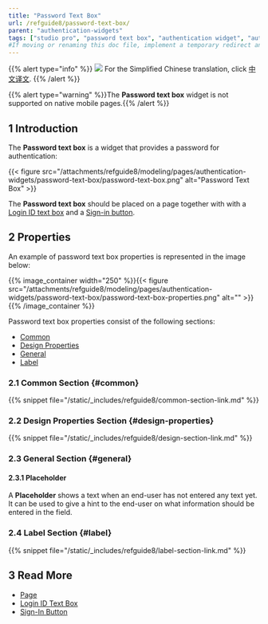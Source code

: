 ```yaml
---
title: "Password Text Box"
url: /refguide8/password-text-box/
parent: "authentication-widgets"
tags: ["studio pro", "password text box", "authentication widget", "authentication"]
#If moving or renaming this doc file, implement a temporary redirect and let the respective team know they should update the URL in the product. See Mapping to Products for more details.
---
```


{{% alert type="info" %}}
<img src="attachments/chinese-translation/china.png" style="display: inline-block; margin: 0" /> For the Simplified Chinese translation, click [中文译文](https://cdn.mendix.tencent-cloud.com/documentation/refguide8/password-text-box.pdf).
{{% /alert %}}

{{% alert type="warning" %}}The **Password text box** widget is not supported on native mobile pages.{{% /alert %}}

## 1 Introduction

The **Password text box** is a widget that provides a password for authentication:

{{< figure src="/attachments/refguide8/modeling/pages/authentication-widgets/password-text-box/password-text-box.png" alt="Password Text Box" >}}

The **Password text box** should be placed on a page together with  with a [Login ID text box](/refguide8/login-id-text-box/) and a [Sign-in button](/refguide8/sign-in-button/).

## 2 Properties

An example of password text box properties is represented in the image below:

{{% image_container width="250" %}}{{< figure src="/attachments/refguide8/modeling/pages/authentication-widgets/password-text-box/password-text-box-properties.png" alt="" >}}
{{% /image_container %}}

Password text box properties consist of the following sections:

* [Common](#common) 
* [Design Properties](#design-properties)
* [General](#general)
* [Label](#label)

### 2.1 Common Section {#common}

{{% snippet file="/static/_includes/refguide8/common-section-link.md" %}}

### 2.2 Design Properties Section {#design-properties}

{{% snippet file="/static/_includes/refguide8/design-section-link.md" %}}

### 2.3 General Section {#general}

#### 2.3.1 Placeholder

A **Placeholder** shows a text when an end-user has not entered any text yet. It can be used to give a hint to the end-user on what information should be entered in the field.

### 2.4 Label Section {#label}

{{% snippet file="/static/_includes/refguide8/label-section-link.md" %}}

## 3 Read More

* [Page](/refguide8/page/)
* [Login ID Text Box](/refguide8/login-id-text-box/)
* [Sign-In Button](/refguide8/sign-in-button/)